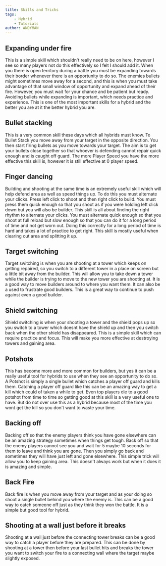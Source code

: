 ```yaml
---
title: Skills and Tricks
tags: 
    - Hybrid
    - Tutorials
author: ANDYMAN
---
```

## Expanding under fire

This is a simple skill which shouldn't really need to be on here, however I see so many players not do this effectively so I felt I should add it. When you there is open territory during a battle you must be expanding towards their border whenever there is an opportunity to do so. The enemies bullets might sometimes move away for a second, and this is when you must take advantage of that small window of opportunity and expand ahead of their fire. However, you must wait for your chance and be patient but ready. Avoiding bullets while expanding is important, which needs practice and experience. This is one of the most important skills for a hybrid and the better you are at it the better hybrid you are.

## Bullet stacking
This is a very common skill these days which all hybrids must know. To Bullet Stack you move away from your target in the opposite direction. You then start firing bullets as you move towards your target. The aim is to get your bullets close together so that whoever is defending cannot repair quick enough and is caught off guard. The more Player Speed you have the more effective this skill is, however it is still effective at 0 player speed.

## Finger dancing
Building and shooting at the same time is an extremely useful skill which will help defend area as well as speed things up. To do this you must alternate your clicks. Press left click to shoot and then right click to build. You must press them quick enough so that you shoot as if you were holding left click down but you will also be builder. This skill is all about finding the right rhythm to alternate your clicks. You must alternate quick enough so that you shoot at full reload but slow enough so that you can do it for a long period of time and not get worn out. Doing this correctly for a long period of time is hard and takes a lot of practice to get right. This skill is mostly useful when clearing out area and splitting it up.

## Target switching
Target switching is when you are shooting at a tower which keeps on getting repaired, so you switch to a different tower in a place on screen but a little bit away from the builder. This will allow you to take down a tower while the builder is trying to move to the new tower you are shooting at. It is a good way to move builders around to where you want them. It can also be a used to frustrate good builders. This is a great way to continue to push against even a good builder.

## Shield switching
Shield switching is when your shooting a tower and the shield pops up so you switch to a tower which doesnt have the shield up and then you switch back when the other shield has disappeared. This is a simple skill which can require practice and focus. This will make you more effective at destroying towers and gaining area.

## Potshots
This has become more and more common for builders, but yes it can be a really useful tool for hybrids to use when they see an opportunity to do so. A Potshot is simply a single bullet which catches a player off guard and kills them. Catching a player off guard like this can be an amazing way to get a kill which could of taken a while to get. Even top players die to a good potshot from time to time so getting good at this skill is a very useful one to have. But do not over use this as a hybrid because most of the time you wont get the kill so you don't want to waste your time.

## Backing off
Backing off so that the enemy players think you have gone elsewhere can be an amazing strategy sometimes when things get tough. Back off so that the enemy players cannot see you and wait for 5 maybe 10 seconds for them to leave and think you are gone. Then you simply go back and sometimes they will have just left and gone elsewhere. This simple trick will allow you to keep gaining area. This doesn't always work but when it does it is amazing and simple.

## Back Fire
Back fire is when you move away from your target and as your doing so shoot a single bullet behind you where the enemy is. This can be a good way to catch someone off just as they think they won the battle. It is a simple but good tool for hybrid.

## Shooting at a wall just before it breaks
Shooting at a wall just before the connecting tower breaks can be a good way to catch a player before they are prepared. This can be done by shooting at a tower then before your last bullet hits and breaks the tower you want to switch your fire to a connecting wall where the target maybe slightly exposed.